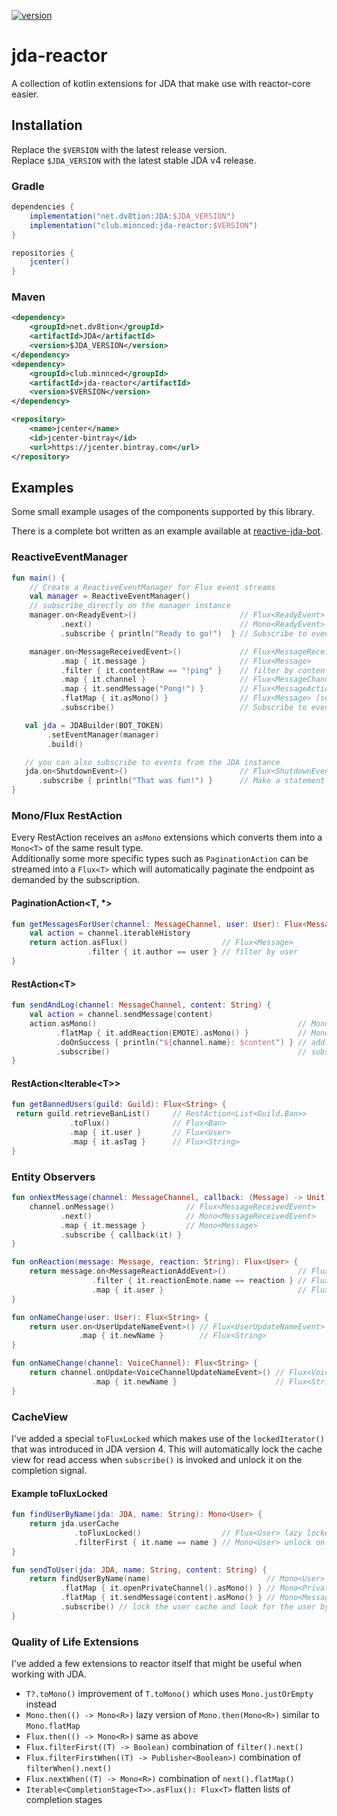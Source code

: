 [ ![version](https://api.bintray.com/packages/minndevelopment/maven/jda-reactor/images/download.svg) ](https://bintray.com/minndevelopment/maven/jda-reactor/_latestVersion)
# jda-reactor

A collection of kotlin extensions for JDA that make use with reactor-core easier.

## Installation

Replace the `$VERSION` with the latest release version.
<br>Replace `$JDA_VERSION` with the latest stable JDA v4 release.

### Gradle

```gradle
dependencies {
    implementation("net.dv8tion:JDA:$JDA_VERSION")
    implementation("club.minnced:jda-reactor:$VERSION")
}

repositories {
    jcenter()
}
```

### Maven

```xml
<dependency>
    <groupId>net.dv8tion</groupId>
    <artifactId>JDA</artifactId>
    <version>$JDA_VERSION</version>
</dependency>
<dependency>
    <groupId>club.minnced</groupId>
    <artifactId>jda-reactor</artifactId>
    <version>$VERSION</version>
</dependency>
```

```xml
<repository>
    <name>jcenter</name>
    <id>jcenter-bintray</id>
    <url>https://jcenter.bintray.com</url>
</repository>
```

## Examples

Some small example usages of the components supported by this library.

There is a complete bot written as an example available at [reactive-jda-bot](https://github.com/MinnDevelopment/reactive-jda-bot).

### ReactiveEventManager

```kotlin
fun main() {
    // Create a ReactiveEventManager for Flux event streams
    val manager = ReactiveEventManager()
    // subscribe directly on the manager instance
    manager.on<ReadyEvent>()                       // Flux<ReadyEvent>
           .next()                                 // Mono<ReadyEvent>
           .subscribe { println("Ready to go!")  } // Subscribe to event

    manager.on<MessageReceivedEvent>()             // Flux<MessageReceivedEvent>
           .map { it.message }                     // Flux<Message>
           .filter { it.contentRaw == "!ping" }    // filter by content
           .map { it.channel }                     // Flux<MessageChannel>
           .map { it.sendMessage("Pong!") }        // Flux<MessageAction>
           .flatMap { it.asMono() }                // Flux<Message> (send message and provide result)
           .subscribe()                            // Subscribe to event

   val jda = JDABuilder(BOT_TOKEN)
        .setEventManager(manager)
        .build()

   // you can also subscribe to events from the JDA instance
   jda.on<ShutdownEvent>()                         // Flux<ShutdownEvent>
      .subscribe { println("That was fun!") }      // Make a statement on shutdown, not guaranteed to run if daemon scheduler (default)
}
```

### Mono/Flux RestAction

Every RestAction receives an `asMono` extensions which converts them into a `Mono<T>` of the same result type.
<br>Additionally some more specific types such as `PaginationAction` can be streamed into a `Flux<T>`
which will automatically paginate the endpoint as demanded by the subscription.

#### PaginationAction\<T, *>

```kotlin
fun getMessagesForUser(channel: MessageChannel, user: User): Flux<Message> {
    val action = channel.iterableHistory
    return action.asFlux()                     // Flux<Message>
                 .filter { it.author == user } // filter by user
}
```

#### RestAction\<T>

```kotlin
fun sendAndLog(channel: MessageChannel, content: String) {
    val action = channel.sendMessage(content)
    action.asMono()                                             // Mono<Message>
          .flatMap { it.addReaction(EMOTE).asMono() }           // Mono<Void!> = empty mono
          .doOnSuccess { println("${channel.name}: $content") } // add side-effect
          .subscribe()                                          // subscribe to empty stream
}
```

#### RestAction<Iterable\<T>>

```kotlin
fun getBannedUsers(guild: Guild): Flux<String> {
 return guild.retrieveBanList()     // RestAction<List<Guild.Ban>>
             .toFlux()              // Flux<Ban>
             .map { it.user }       // Flux<User>
             .map { it.asTag }      // Flux<String>
}
```

### Entity Observers

```kotlin
fun onNextMessage(channel: MessageChannel, callback: (Message) -> Unit) {
    channel.onMessage()                // Flux<MessageReceivedEvent>
           .next()                     // Mono<MessageReceivedEvent>
           .map { it.message }         // Mono<Message>
           .subscribe { callback(it) }
}

fun onReaction(message: Message, reaction: String): Flux<User> {
    return message.on<MessageReactionAddEvent>()                // Flux<MessageReactionAddEvent>
                  .filter { it.reactionEmote.name == reaction } // Flux<MessageReactionAddEvent> with filter
                  .map { it.user }                              // Flux<User>
}
```

```kotlin
fun onNameChange(user: User): Flux<String> {
    return user.on<UserUpdateNameEvent>() // Flux<UserUpdateNameEvent>
               .map { it.newName }        // Flux<String>
}

fun onNameChange(channel: VoiceChannel): Flux<String> {
    return channel.onUpdate<VoiceChannelUpdateNameEvent>() // Flux<VoiceChannelUpdateNameEvent>
                  .map { it.newName }                      // Flux<String>
}
```

### CacheView

I've added a special `toFluxLocked` which makes use of the `lockedIterator()` that was introduced in JDA version 4. This will automatically lock the cache view for read access when `subscribe()` is invoked and unlock it on the completion signal.

#### Example toFluxLocked

```kotlin
fun findUserByName(jda: JDA, name: String): Mono<User> {
    return jda.userCache
              .toFluxLocked()                  // Flux<User> lazy locked user cache
              .filterFirst { it.name == name } // Mono<User> unlock on first match
}

fun sendToUser(jda: JDA, name: String, content: String) {
    return findUserByName(name)                          // Mono<User>
           .flatMap { it.openPrivateChannel().asMono() } // Mono<PrivateChannel>
           .flatMap { it.sendMessage(content).asMono() } // Mono<Message>
           .subscribe() // lock the user cache and look for the user by name
}
```

### Quality of Life Extensions

I've added a few extensions to reactor itself that might be useful when working with JDA.

- `T?.toMono()` improvement of `T.toMono()` which uses `Mono.justOrEmpty` instead
- `Mono.then(() -> Mono<R>)` lazy version of `Mono.then(Mono<R>)` similar to `Mono.flatMap`
- `Flux.then(() -> Mono<R>)` same as above
- `Flux.filterFirst((T) -> Boolean)` combination of `filter().next()`
- `Flux.filterFirstWhen((T) -> Publisher<Boolean>)` combination of `filterWhen().next()`
- `Flux.nextWhen((T) -> Mono<R>)` combination of `next().flatMap()`
- `Iterable<CompletionStage<T>>.asFlux(): Flux<T>` flatten lists of completion stages
